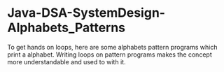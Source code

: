 # Java-DSA-SystemDesign-Alphabets_Patterns
To get hands on loops, here are some alphabets pattern programs which print a alphabet. Writing loops on pattern programs makes the concept more understandable and used to with it.
